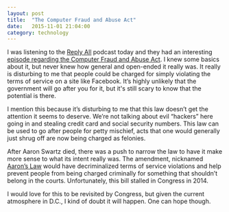 ```yaml
---
layout: post
title:  "The Computer Fraud and Abuse Act"
date:   2015-11-01 21:04:00
category: technology
---
```


I was listening to the <a href="https://gimletmedia.com/show/reply-all/" target="_blank" rel="noopener">Reply All</a> podcast today and they had an interesting <a href="https://gimletmedia.com/episode/43-the-law-that-sticks/" target="_blank" rel="noopener">episode regarding the Computer Fraud and Abuse Act</a>.  I knew some basics about it, but never knew how general and open-ended it really was.  It really is disturbing to me that people could be charged for simply violating the terms of service on a site like Facebook.  It’s highly unlikely that the government will go after you for it, but it's still scary to know that the potential is there.

I mention this because it’s disturbing to me that this law doesn’t get the attention it seems to deserve.  We’re not talking about evil “hackers” here going in and stealing credit card and social security numbers.  This law can be used to go after people for petty mischief, acts that one would generally just shrug off are now being charged as felonies.

After Aaron Swartz died, there was a push to narrow the law to have it make more sense to what its intent really was.  The amendment, nicknamed <a href="https://en.wikipedia.org/w/index.php?title=Computer_Fraud_and_Abuse_Act&amp;redirect=no#Aaron_Swartz" target="_blank" rel="noopener">Aaron’s Law</a> would have decriminalized terms of service violations and help prevent people from being charged criminally for something that shouldn’t belong in the courts.  Unfortunately, this bill stalled in Congress in 2014.

I would love for this to be revisited by Congress, but given the current atmosphere in D.C., I kind of doubt it will happen.  One can hope though.